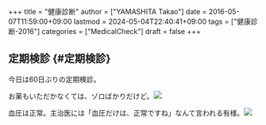 +++
title = "健康診断"
author = ["YAMASHITA Takao"]
date = 2016-05-07T11:59:00+09:00
lastmod = 2024-05-04T22:40:41+09:00
tags = ["健康診断-2016"]
categories = ["MedicalCheck"]
draft = false
+++

## 定期検診 {#定期検診}

今日は60日ぶりの定期検診。

お薬もいただかなくては、ゾロばかりだけど。![](medicine.jpg)

血圧は正常。主治医には「血圧だけは、正常ですね」なんて言われる有様。![](blood-pressure-result.jpg)
